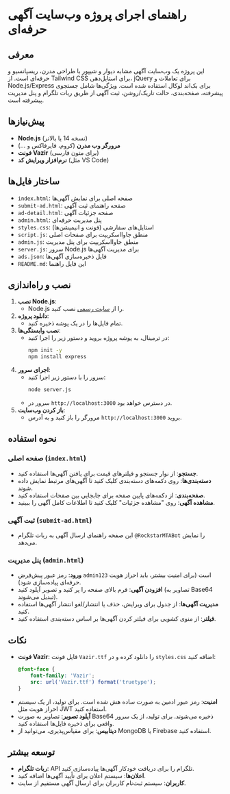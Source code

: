 # راهنمای اجرای پروژه وب‌سایت آگهی حرفه‌ای

## معرفی
این پروژه یک وب‌سایت آگهی مشابه دیوار و شیپور با طراحی مدرن، ریسپانسیو و حرفه‌ای است. از Tailwind CSS برای استایل‌دهی، jQuery برای تعاملات و Node.js/Express برای بک‌اند لوکال استفاده شده است. ویژگی‌ها شامل جستجوی پیشرفته، صفحه‌بندی، حالت تاریک/روشن، ثبت آگهی از طریق ربات تلگرام و پنل مدیریت پیشرفته است.

## پیش‌نیازها
- **Node.js** (نسخه 14 یا بالاتر)
- **مرورگر وب مدرن** (کروم، فایرفاکس و ...)
- **فونت Vazir** (برای متون فارسی)
- **نرم‌افزار ویرایش کد** (مثل VS Code)

## ساختار فایل‌ها
- `index.html`: صفحه اصلی برای نمایش آگهی‌ها
- `submit-ad.html`: صفحه راهنمای ثبت آگهی
- `ad-detail.html`: صفحه جزئیات آگهی
- `admin.html`: پنل مدیریت حرفه‌ای
- `styles.css`: استایل‌های سفارشی (فونت و انیمیشن‌ها)
- `script.js`: منطق جاوااسکریپت برای صفحات اصلی
- `admin.js`: منطق جاوااسکریپت برای پنل مدیریت
- `server.js`: سرور Node.js برای مدیریت آگهی‌ها
- `ads.json`: فایل ذخیره‌سازی آگهی‌ها
- `README.md`: این فایل راهنما

## نصب و راه‌اندازی
1. **نصب Node.js**:
   - Node.js را از [سایت رسمی](https://nodejs.org) نصب کنید.
2. **دانلود پروژه**:
   - تمام فایل‌ها را در یک پوشه ذخیره کنید.
3. **نصب وابستگی‌ها**:
   - در ترمینال، به پوشه پروژه بروید و دستور زیر را اجرا کنید:
     ```bash
     npm init -y
     npm install express
     ```
4. **اجرای سرور**:
   - سرور را با دستور زیر اجرا کنید:
     ```bash
     node server.js
     ```
   - سرور در `http://localhost:3000` در دسترس خواهد بود.
5. **باز کردن وب‌سایت**:
   - مرورگر را باز کنید و به آدرس `http://localhost:3000` بروید.

## نحوه استفاده
### صفحه اصلی (`index.html`)
- **جستجو**: از نوار جستجو و فیلترهای قیمت برای یافتن آگهی‌ها استفاده کنید.
- **دسته‌بندی‌ها**: روی دکمه‌های دسته‌بندی کلیک کنید تا آگهی‌های مرتبط نمایش داده شوند.
- **صفحه‌بندی**: از دکمه‌های پایین صفحه برای جابجایی بین صفحات استفاده کنید.
- **مشاهده آگهی**: روی "مشاهده جزئیات" کلیک کنید تا اطلاعات کامل آگهی را ببینید.

### ثبت آگهی (`submit-ad.html`)
- این صفحه راهنمای ارسال آگهی به ربات تلگرام `@RockstarMTABot` را نمایش می‌دهد.

### پنل مدیریت (`admin.html`)
- **ورود**: رمز عبور پیش‌فرض `admin123` است (برای امنیت بیشتر، باید احراز هویت حرفه‌ای پیاده‌سازی شود).
- **افزودن آگهی**: فرم بالای صفحه را پر کنید و تصویر آپلود کنید (تصاویر به Base64 تبدیل می‌شوند).
- **مدیریت آگهی‌ها**: از جدول برای ویرایش، حذف یا انتشار/لغو انتشار آگهی‌ها استفاده کنید.
- **فیلتر**: از منوی کشویی برای فیلتر کردن آگهی‌ها بر اساس دسته‌بندی استفاده کنید.

## نکات
- **فونت Vazir**: فایل فونت `Vazir.ttf` را دانلود کرده و در `styles.css` اضافه کنید:
  ```css
  @font-face {
      font-family: 'Vazir';
      src: url('Vazir.ttf') format('truetype');
  }
  ```
- **امنیت**: رمز عبور ادمین به صورت ساده هش شده است. برای تولید، از یک سیستم احراز هویت مثل JWT استفاده کنید.
- **آپلود تصویر**: تصاویر به صورت Base64 ذخیره می‌شوند. برای تولید، از یک سرور واقعی برای ذخیره فایل‌ها استفاده کنید.
- **دیتابیس**: برای مقیاس‌پذیری، می‌توانید از MongoDB یا Firebase استفاده کنید.

## توسعه بیشتر
- **ربات تلگرام**: API تلگرام را برای دریافت خودکار آگهی‌ها پیاده‌سازی کنید.
- **اعلان‌ها**: سیستم اعلان برای تأیید آگهی‌ها اضافه کنید.
- **کاربران**: سیستم ثبت‌نام کاربران برای ارسال آگهی مستقیم از سایت.